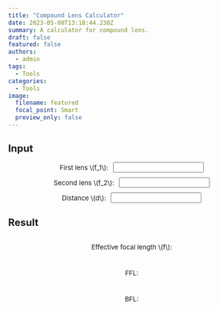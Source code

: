 ```yaml
---
title: "Compound Lens Calculator"
date: 2023-05-08T13:18:44.238Z
summary: A calculator for compound lens. 
draft: false
featured: false
authors:
  - admin
tags:
  - Tools
categories:
  - Tools
image:
  filename: featured
  focal_point: Smart
  preview_only: false
---
```

<!DOCTYPE html>
<html lang="en">
<head>
    <meta charset="UTF-8">
    <meta name="viewport" content="width=device-width, initial-scale=1.0">
    <title>Gaussian Beam Calculator</title>
    <script id="MathJax-script" async src="https://cdn.jsdelivr.net/npm/mathjax@3/es5/tex-mml-chtml.js"></script>
    <style>
        .input-group {
            display: flex;
            align-items: center;
            justify-content: center;
            margin-bottom: 10px;
            font-size: 10pt;
        }
        .input-group label {
            margin-right: 10px;
            font-size: 10pt;
        }
        #result {
            align-items: center;
            margin-top: 20px;
            font-size: 10pt;
        }
    </style>
</head>
<body>
  <div class="container">
    <h2 style="font-size: 15pt;">Input</h2>
    <div class="input-group">
      <label for="f1">First lens \(f_1\):</label>
      <input type="number" id="f1" name="f1" oninput="calculateResults()">
    </div>
    <div class="input-group">
      <label for="f2">Second lens \(f_2\):</label>
      <input type="number" id="f2" name="f2" oninput="calculateResults()">
    </div>
    <div class="input-group">
      <label for="d">Distance \(d\):</label>
      <input type="number" id="d" name="d" oninput="calculateResults()">
    </div>
    <h2 style="font-size: 15pt;">Result</h2>
    <div class="input-group">
      <p>Effective focal length \(f\): <span id="f"></span></p>
    </div>
    <div class="input-group">
      <p>FFL: <span id="ffl"></span></p>
    </div>
    <div class="input-group">
      <p>BFL: <span id="bfl"></span></p>
    </div>
  </div>

  <script>
    function calculateResults() {
      const f1 = parseFloat(document.getElementById('f1').value);
      const f2 = parseFloat(document.getElementById('f2').value);
      const d = parseFloat(document.getElementById('d').value);

      const f = (f1 * f2) / (f1 + f2 - d);
      const ffl = (f1 * (f2 - d)) / (f1 + f2 - d);
      const bfl = (f2 * (f1 - d)) / (f1 + f2 - d);

      document.getElementById('f').textContent = f.toFixed(2);
      document.getElementById('ffl').textContent = ffl.toFixed(2);
      document.getElementById('bfl').textContent = bfl.toFixed(2);
    }
  </script>
</body>
</html>